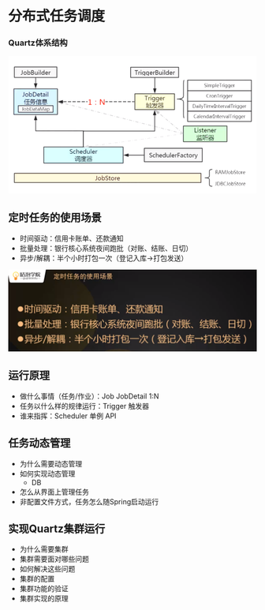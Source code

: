 # 分布式任务调度

### Quartz体系结构

![Quartz体系结构](%E5%88%86%E5%B8%83%E5%BC%8F%E4%BB%BB%E5%8A%A1%E8%B0%83%E5%BA%A6.assets/image-20191216204410069.png)





## 定时任务的使用场景

- 时间驱动：信用卡账单、还款通知
- 批量处理：银行核心系统夜间跑批（对账、结账、日切）
- 异步/解耦：半个小时打包一次（登记入库->打包发送）



![定时任务的使用场景](%E5%88%86%E5%B8%83%E5%BC%8F%E4%BB%BB%E5%8A%A1%E8%B0%83%E5%BA%A6.assets/%E5%AE%9A%E6%97%B6%E4%BB%BB%E5%8A%A1%E7%9A%84%E4%BD%BF%E7%94%A8%E5%9C%BA%E6%99%AF.png)





## 运行原理

- 做什么事情（任务/作业）：Job JobDetail 1:N
- 任务以什么样的规律运行：Trigger 触发器
- 谁来指挥：Scheduler 单例 API



## 任务动态管理

- 为什么需要动态管理
- 如何实现动态管理
  - DB
- 怎么从界面上管理任务
- 非配置文件方式，任务怎么随Spring启动运行



## 实现Quartz集群运行

- 为什么需要集群
- 集群需要面对哪些问题
- 如何解决这些问题
- 集群的配置
- 集群功能的验证
- 集群实现的原理